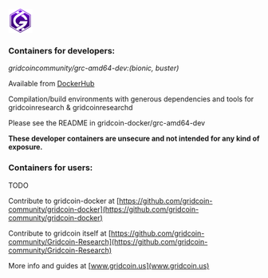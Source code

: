 ![gridcoin logo](https://github.com/gridcoin-community/Gridcoin-Research/blob/development/share/icons/hicolor/48x48/apps/gridcoinresearch.png "gridcoin logo")

### Containers for developers:

*gridcoincommunity/grc-amd64-dev:(bionic, buster)*

Available from [DockerHub](https://hub.docker.com/r/gridcoincommunity/grc-amd64-dev)

Compilation/build environments with generous dependencies and tools for gridcoinresearch & gridcoinresearchd

Please see the README in gridcoin-docker/grc-amd64-dev

**These developer containers are unsecure and not intended for any kind of exposure.**

### Containers for users:

TODO


Contribute to gridcoin-docker at [https://github.com/gridcoin-community/gridcoin-docker](https://github.com/gridcoin-community/gridcoin-docker)

Contribute to gridcoin itself at [https://github.com/gridcoin-community/Gridcoin-Research](https://github.com/gridcoin-community/Gridcoin-Research)

More info and guides at [www.gridcoin.us](www.gridcoin.us)
